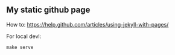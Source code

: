 ## My static github page

How to: https://help.github.com/articles/using-jekyll-with-pages/

For local devl:

`make serve`
